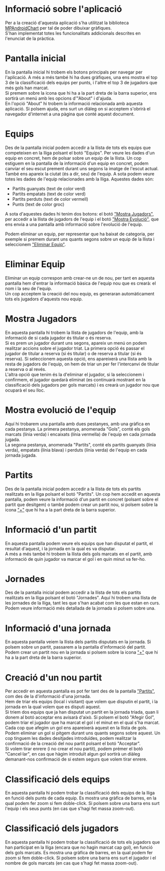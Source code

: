 # Informació sobre l'aplicació
Per a la creació d'aquesta aplicació s'ha utilitzat la biblioteca [MPAndroidChart](https://github.com/PhilJay/MPAndroidChart) per tal de poder dibuixar gràfiques.  
S'han implementat totes les funcionalitats addicionals descrites en l'enunciat de la pràctica.

# Pantalla inicial
En la pantalla inicial hi trobem els botons principals per navegar per l'aplicació.
A més a més també hi ha dues gràfiques, una ens mostra el top 3 de la classificació dels equips per punts, i l'altre el top 3 de jugadors que més gols han marcat.  
Si premem sobre la icona que hi ha a la part dreta de la barra superior, ens sortirà un menú amb les opcions d'"About" i d'ajuda.  
En l'opció "About" hi trobem la informació relacionada amb aquesta aplicació.
Si polsem ajuda, ens surt un diàleg on si acceptem s'obrirà el navegador d'internet a una pàgina que conté aquest document.

# Equips
Des de la pantalla inicial podem accedir a la llista de tots els equips que competeixen en la lliga polsant el botó "Equips". Per veure les dades d'un equip en concret, hem de polsar sobre un equip de la llista.
Un cop estiguem en la pantalla de la informació d'un equip en concret, podem canviar el seu escut prement durant uns segons la imatge de l'escut actual. També ens apareix la ciutat (és a dir, seu) de l'equip.
A sota podem veure totes les dades de l'equip relacionades amb la lliga. Aquestes dades són:
* Partits guanyats (text de color verd)
* Partits empatats (text de color verd)
* Partits perduts (text de color vermell)
* Punts (text de color groc)

A sota d'aquestes dades hi tenim dos botons: el botó ["Mostra Jugadors"](#mostra-jugadors), per accedir a la llista de jugadors de l'equip i el botó ["Mostra Evolució"](#mostra-evolució-de-lequip), que ens envia a una pantalla amb informació sobre l'evolució de l'equip.  

Podem eliminar un equip, per representar que ha baixat de categoria, per exemple si premem durant uns quants segons sobre un equip de la llista i seleccionem ["Eliminar Equip"](#eliminar-equip).

# Eliminar Equip
Eliminar un equip correspon amb crear-ne un de nou, per tant en aquesta pantalla hem d'entrar la informació bàsica de l'equip nou que es crearà: el nom i la seu de l'equip.  
Un cop acceptem la creació del nou equip, es generaran automàticament tots els jugadors d'aquests nou equip.

# Mostra Jugadors
En aquesta pantalla hi trobem la llista de jugadors de l'equip, amb la informació de si cada jugador és titular o és reserva.  
Si es prem un jugador durant uns segons, apareix un menú on podem realitzar accions sobre el jugador triat.
La primera opció és passar el jugador de titular a reserva (si és titular) o de reserva a titular (si és reserva). Si seleccionem aquesta opció, ens apareixerà una llista amb la resta de jugadors de l'equip, on hem de triar un per fer l'intercanvi de titular a reserva o al revés.  
L'altra opció que tenim és la d'eliminar el jugador, si la seleccionem i confirmem, el jugador quedarà eliminat (es continuarà mostrant en la classificació dels jugadors per gols marcats) i es crearà un jugador nou que ocuparà el seu lloc.

# Mostra evolució de l'equip
Aquí hi trobarem una pantalla amb dues pestanyes, amb una gràfica en cada pestanya.
La primera pestanya, anomenada "Gols", conté els gols marcats (línia verda) i encaixats (línia vermella) de l'equip en cada jornada jugada.  
La segona pestanya, anomenada "Partits", conté els partits guanyats (línia verda), empatats (línia blava) i perduts (línia verda) de l'equip en cada jornada jugada.

# Partits
Des de la pantalla inicial podem accedir a la llista de tots els partits realitzats en la lliga polsant el botó "Partits".
Un cop hem accedit en aquesta pantalla, podem veure la informació d'un partit en concret (polsant sobre el partit que desitgem) o també podem crear un partit nou, si polsem sobre la icona ["+"](#creació-dun-nou-partit) que hi ha a la part dreta de la barra superior.

# Informació d'un partit
En aquesta pantalla podem veure els equips que han disputat el partit, el resultat d'aquest, i la jornada en la qual es va disputar.  
A més a més també hi trobem la llista dels gols marcats en el partit, amb informació de quin jugador va marcar el gol i en quin minut va fer-ho.

# Jornades
Des de la pantalla inicial podem accedir a la llista de tots els partits realitzats en la lliga polsant el botó "Jornades".
Aquí hi trobem una llista de les jornades de la lliga, tant les que s'han acabat com les que estan en curs. Podem veure informació més detallada de la jornada si polsem sobre una.

# Informació d'una jornada
En aquesta pantalla veiem la llista dels partits disputats en la jornada.
Si polsem sobre un partit, passarem a la pantalla d'informació del partit.
Podem crear un partit nou en la jornada si polsem sobre la icona ["+"](#creació-dun-nou-partit) que hi ha a la part dreta de la barra superior.

# Creació d'un nou partit
Per accedir en aquesta pantalla es pot fer tant des de la pantalla ["Partits"](#partits), com des de la d'informació d'una jornada.  
Hem de triar els equips (local i visitant) que volem que disputin el partit, i la jornada en la qual volem que es disputi aquest.  
Si triem dos equips que ja han disputat un partit en la jornada triada, quan li donem al botó acceptar ens avisarà d'això.
Si polsem el botó "Afegir Gol", podem triar el jugador que ha marcat el gol i el minut en el qual s'ha marcat.
Cada cop que afegim un gol ens apareixerà aquest en la llista de gols. Podem eliminar un gol si pitgem durant uns quants segons sobre aquest.
Un cop tinguem les dades desitjades introduïdes, podem realitzar la confirmació de la creació del nou partit polsant el botó "Acceptar".  
Si volem tirar enrere (i no crear el nou partit), podem prémer el botó "Cancel·lar", en cas que hàgim introduït algun gol sortirà un diàleg demanant-nos confirmació de si estem segurs que volem tirar enrere.

# Classificació dels equips
En aquesta pantalla hi podem trobar la classificació dels equips de la lliga en funció dels punts de cada equip.
Es mostra una gràfica de barres, en la qual podem fer zoom si fem doble-click. Si polsem sobre una barra ens surt l'equip i els seus punts (en cas que s'hagi fet massa zoom-out).

# Classificació dels jugadors
En aquesta pantalla hi podem trobar la classificació de tots els jugadors que han participat en la lliga (encara que no hagin marcat cap gol), en funció dels gols marcats.
Es mostra una gràfica de barres, en la qual podem fer zoom si fem doble-click. Si polsem sobre una barra ens surt el jugador i el nombre de gols marcats (en cas que s'hagi fet massa zoom-out).
